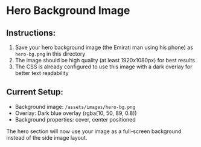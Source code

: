 # Hero Background Image

## Instructions:

1. Save your hero background image (the Emirati man using his phone) as `hero-bg.png` in this directory
2. The image should be high quality (at least 1920x1080px) for best results
3. The CSS is already configured to use this image with a dark overlay for better text readability

## Current Setup:
- Background image: `/assets/images/hero-bg.png`
- Overlay: Dark blue overlay (rgba(10, 50, 89, 0.8))
- Background properties: cover, center positioned

The hero section will now use your image as a full-screen background instead of the side image layout. 
